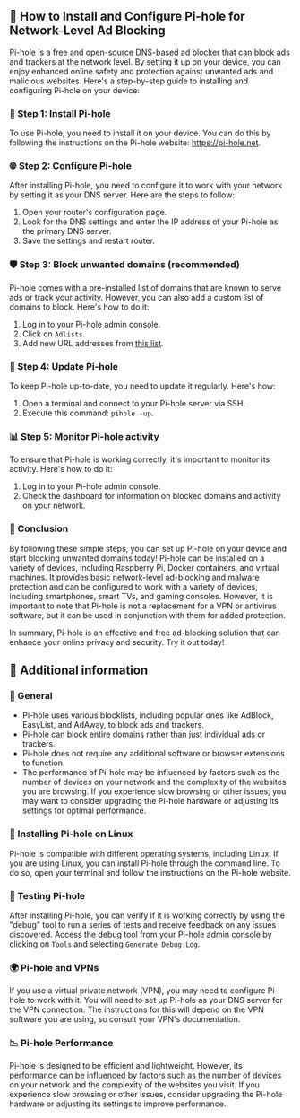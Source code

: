 ## 🍒 How to Install and Configure Pi-hole for Network-Level Ad Blocking
Pi-hole is a free and open-source DNS-based ad blocker that can block ads and trackers at the network level.
By setting it up on your device, you can enjoy enhanced online safety and protection against unwanted ads and malicious websites.
Here's a step-by-step guide to installing and configuring Pi-hole on your device:

### 🔧 Step 1: Install Pi-hole
To use Pi-hole, you need to install it on your device. You can do this by following the instructions on the Pi-hole website: https://pi-hole.net.

### 🌐 Step 2: Configure Pi-hole
After installing Pi-hole, you need to configure it to work with your network by setting it as your DNS server.
Here are the steps to follow:
1. Open your router's configuration page.
2. Look for the DNS settings and enter the IP address of your Pi-hole as the primary DNS server.
3. Save the settings and restart router.

### 🛡️ Step 3: Block unwanted domains (recommended)
Pi-hole comes with a pre-installed list of domains that are known to serve ads or track your activity.
However, you can also add a custom list of domains to block. Here's how to do it:
1. Log in to your Pi-hole admin console.
2. Click on `Adlists`.
3. Add new URL addresses from [this list](../List.md).

### 🔄 Step 4: Update Pi-hole
To keep Pi-hole up-to-date, you need to update it regularly. Here's how:
1. Open a terminal and connect to your Pi-hole server via SSH.
2. Execute this command: `pihole -up`.

### 📊 Step 5: Monitor Pi-hole activity
To ensure that Pi-hole is working correctly, it's important to monitor its activity. Here's how to do it:
1. Log in to your Pi-hole admin console.
2. Check the dashboard for information on blocked domains and activity on your network.

### 📝 Conclusion
By following these simple steps, you can set up Pi-hole on your device and start blocking unwanted domains today!
Pi-hole can be installed on a variety of devices, including Raspberry Pi, Docker containers, and virtual machines.
It provides basic network-level ad-blocking and malware protection and can be configured to work with a variety of devices, including smartphones, smart TVs, and gaming consoles.
However, it is important to note that Pi-hole is not a replacement for a VPN or antivirus software, but it can be used in conjunction with them for added protection.

In summary, Pi-hole is an effective and free ad-blocking solution that can enhance your online privacy and security. Try it out today!

## 📌 Additional information
### 🌠 General
- Pi-hole uses various blocklists, including popular ones like AdBlock, EasyList, and AdAway, to block ads and trackers.
- Pi-hole can block entire domains rather than just individual ads or trackers.
- Pi-hole does not require any additional software or browser extensions to function.
- The performance of Pi-hole may be influenced by factors such as the number of devices on your network and the complexity of the websites you are browsing. If you experience slow browsing or other issues, you may want to consider upgrading the Pi-hole hardware or adjusting its settings for optimal performance.

### 🐧 Installing Pi-hole on Linux
Pi-hole is compatible with different operating systems, including Linux. If you are using Linux, you can install Pi-hole through the command line.
To do so, open your terminal and follow the instructions on the Pi-hole website.

### 🚦 Testing Pi-hole
After installing Pi-hole, you can verify if it is working correctly by using the "debug" tool to run a series of tests and receive feedback on any issues discovered.
Access the debug tool from your Pi-hole admin console by clicking on `Tools` and selecting `Generate Debug Log`.

### 🌍 Pi-hole and VPNs
If you use a virtual private network (VPN), you may need to configure Pi-hole to work with it.
You will need to set up Pi-hole as your DNS server for the VPN connection.
The instructions for this will depend on the VPN software you are using, so consult your VPN's documentation.

### 📉 Pi-hole Performance
Pi-hole is designed to be efficient and lightweight.
However, its performance can be influenced by factors such as the number of devices on your network and the complexity of the websites you visit.
If you experience slow browsing or other issues, consider upgrading the Pi-hole hardware or adjusting its settings to improve performance.
